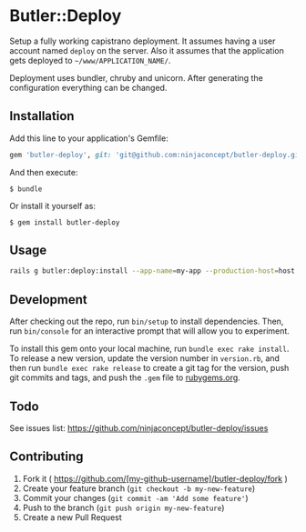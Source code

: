 # Butler::Deploy

Setup a fully working capistrano deployment. It assumes having a user account named `deploy` on the server. Also it assumes that the application gets deployed to `~/www/APPLICATION_NAME/`.

Deployment uses bundler, chruby and unicorn. After generating the configuration everything can be changed.

## Installation

Add this line to your application's Gemfile:

```ruby
gem 'butler-deploy', git: 'git@github.com:ninjaconcept/butler-deploy.git'
```

And then execute:

    $ bundle

Or install it yourself as:

    $ gem install butler-deploy

## Usage

```bash
rails g butler:deploy:install --app-name=my-app --production-host=host.ninjaconcept.com
```

## Development

After checking out the repo, run `bin/setup` to install dependencies. Then, run `bin/console` for an interactive prompt that will allow you to experiment.

To install this gem onto your local machine, run `bundle exec rake install`. To release a new version, update the version number in `version.rb`, and then run `bundle exec rake release` to create a git tag for the version, push git commits and tags, and push the `.gem` file to [rubygems.org](https://rubygems.org).

## Todo

See issues list:
https://github.com/ninjaconcept/butler-deploy/issues

## Contributing

1. Fork it ( https://github.com/[my-github-username]/butler-deploy/fork )
2. Create your feature branch (`git checkout -b my-new-feature`)
3. Commit your changes (`git commit -am 'Add some feature'`)
4. Push to the branch (`git push origin my-new-feature`)
5. Create a new Pull Request
